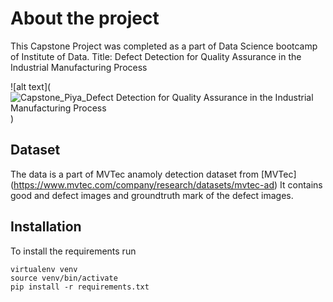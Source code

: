 # About the project
This Capstone Project was completed as a part of Data Science bootcamp of Institute of Data. 
Title: Defect Detection for Quality Assurance in the Industrial Manufacturing Process

![alt text](![Capstone_Piya_Defect Detection for Quality Assurance in the Industrial Manufacturing Process](https://github.com/pia-piyanutnithi/defect-detection-for-QA/assets/143199969/a18d4bbe-5538-4710-8711-d61c38a7654a))

## Dataset
The data is a part of MVTec anamoly detection dataset from [MVTec] (https://www.mvtec.com/company/research/datasets/mvtec-ad) 
It contains good and defect images and groundtruth mark of the defect images.

## Installation
To install the requirements
run

```
virtualenv venv
source venv/bin/activate
pip install -r requirements.txt
```



